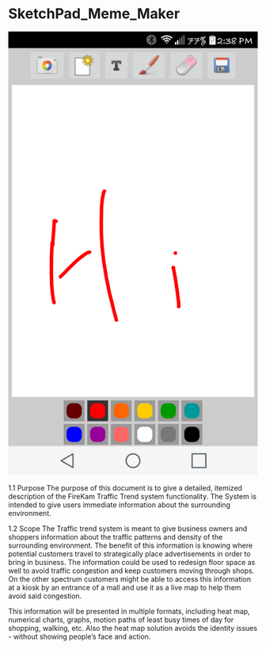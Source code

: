 # SketchPad_Meme_Maker
![alt tag](https://github.com/Kevinljh/SketchPad_Meme_Maker/blob/master/SketchPad.png)

1.1 Purpose
The purpose of this document is to give a detailed, itemized description of the FireKam Traffic Trend system functionality. The System is intended to give users immediate information about the surrounding environment.

1.2 Scope
The Traffic trend system is meant to give business owners and shoppers information about the traffic patterns and density of the surrounding environment. The benefit of this information is knowing where potential customers travel to strategically place advertisements in order to bring in business. The information could be used to redesign floor space as well to avoid traffic congestion and keep customers moving through shops. On the other spectrum customers might be able to access this information at a  kiosk by  an entrance of a mall and use it as a live map to help them avoid said congestion.

This information will be presented in multiple formats, including heat map, numerical charts, graphs, motion paths of least busy times of day for shopping, walking, etc. Also the heat map solution avoids the identity issues - without showing people’s face and action.
